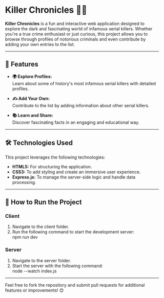# **Killer Chronicles** 🕵️‍♂️  

**Killer Chronicles** is a fun and interactive web application designed to explore the dark and fascinating world of infamous serial killers. Whether you're a true crime enthusiast or just curious, this project allows you to browse through profiles of notorious criminals and even contribute by adding your own entries to the list.  

---

## 🌟 **Features**  
- **🌍 Explore Profiles:**  
  Learn about some of history's most infamous serial killers with detailed profiles.  

- **✍️ Add Your Own:**  
  Contribute to the list by adding information about other serial killers.  

- **📚 Learn and Share:**  
  Discover fascinating facts in an engaging and educational way.  

---

## 🛠️ **Technologies Used**  
This project leverages the following technologies:  
- **HTML5:** For structuring the application.  
- **CSS3:** To add styling and create an immersive user experience.  
- **Express.js:** To manage the server-side logic and handle data processing.  

---

## 🚀 **How to Run the Project**  

### **Client**  
1. Navigate to the client folder.  
2. Run the following command to start the development server:  
   npm run dev  

### **Server**  
1. Navigate to the server folder.  
2. Start the server with the following command:  
   node --watch index.js  

---

Feel free to fork the repository and submit pull requests for additional features or improvements! 😊
